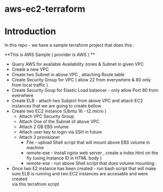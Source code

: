 # aws-ec2-terraform

# Introduction 

  In this repo - we have a sample terraform project that does this :
  
  **This is AWS Sample ( provider is AWS ) **
  
  -   Query AWS for available Availability zones & Subnet in given VPC
  -   Create a new VPC 
  -   Create two Subnet in above VPC , attaching Route table  
  -   Create Security Group for VPC ( allow 22 from everywhere & 80 only from local traffic )
  -   Create Security Goup for Elastic Load balancer - only allow Port 80 from everwhere 
  -   Create ELB - attach two Subject from above VPC and attach EC2 instances that we are going to create bellow 
  -   Create two EC2 instance (Ubntu 16 - t2.micro ) 
        - Attach VPC Security Group
        - Attach One of the Subnet of above VPC 
        - Attach 2 GB EBS volume 
        - Attach user key to login via SSH in future 
        - Attach 3 provisioner 
          - File - upload Shell script that will mount above EBS volume in machine 
          - remote-exe - install nginx web server , create a index.html on the fly (using Instance ID in HTML body )
          - remote-exe - run above Shell script that does volume mounting . 
  -   Once two E2 instance has been created - run bash script that will make sure ELB is running and two EC2 instances are accesable and were created  
      via this terrafrom script 
      
      